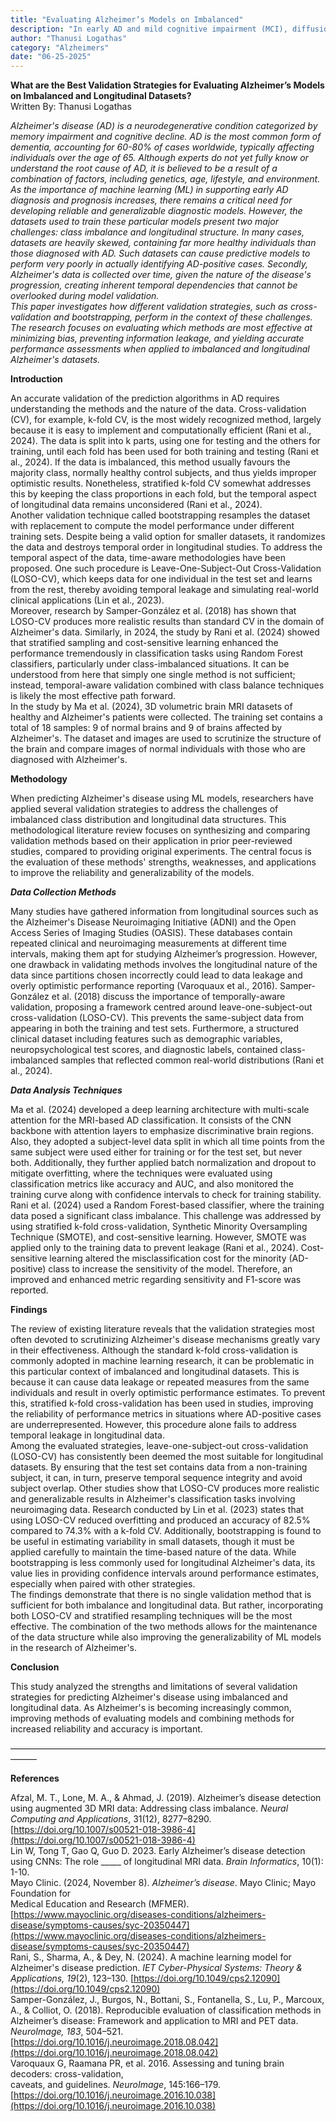 ```yaml
---
title: "Evaluating Alzheimer’s Models on Imbalanced"
description: "In early AD and mild cognitive impairment (MCI), diffusion parameters reveal consistent ..."
author: "Thanusi Logathas"
category: "Alzheimers"
date: "06-25-2025"
---
```


**What are the Best Validation Strategies for Evaluating Alzheimer’s Models on Imbalanced and Longitudinal Datasets?**  
Written By: Thanusi Logathas

_Alzheimer's disease (AD) is a neurodegenerative condition categorized by memory impairment and cognitive decline. AD is the most common form of dementia, accounting for 60-80% of cases worldwide, typically affecting individuals over the age of 65\. Although experts do not yet fully know or understand the root cause of AD, it is believed to be a result of a combination of factors, including genetics, age, lifestyle, and environment._  
_As the importance of machine learning (ML) in supporting early AD diagnosis and prognosis increases, there remains a critical need for developing reliable and generalizable diagnostic models. However, the datasets used to train these particular models present two major challenges: class imbalance and longitudinal structure. In many cases, datasets are heavily skewed, containing far more healthy individuals than those diagnosed with AD. Such datasets can cause predictive models to perform very poorly in actually identifying AD-positive cases. Secondly, Alzheimer's data is collected over time, given the nature of the disease's progression, creating inherent temporal dependencies that cannot be overlooked during model validation._  
_This paper investigates how different validation strategies, such as cross-validation and bootstrapping, perform in the context of these challenges. The research focuses on evaluating which methods are most effective at minimizing bias, preventing information leakage, and yielding accurate performance assessments when applied to imbalanced and longitudinal Alzheimer's datasets._

**Introduction**

An accurate validation of the prediction algorithms in AD requires understanding the methods and the nature of the data. Cross-validation (CV), for example, k-fold CV, is the most widely recognized method, largely because it is easy to implement and computationally efficient (Rani et al., 2024). The data is split into k parts, using one for testing and the others for training, until each fold has been used for both training and testing (Rani et al., 2024). If the data is imbalanced, this method usually favours the majority class, normally healthy control subjects, and thus yields improper optimistic results. Nonetheless, stratified k-fold CV somewhat addresses this by keeping the class proportions in each fold, but the temporal aspect of longitudinal data remains unconsidered (Rani et al., 2024).  
Another validation technique called bootstrapping resamples the dataset with replacement to compute the model performance under different training sets. Despite being a valid option for smaller datasets, it randomizes the data and destroys temporal order in longitudinal studies. To address the temporal aspect of the data, time-aware methodologies have been proposed. One such procedure is Leave-One-Subject-Out Cross-Validation (LOSO-CV), which keeps data for one individual in the test set and learns from the rest, thereby avoiding temporal leakage and simulating real-world clinical applications (Lin et al., 2023).  
Moreover, research by Samper-González et al. (2018) has shown that LOSO-CV produces more realistic results than standard CV in the domain of Alzheimer's data. Similarly, in 2024, the study by Rani et al. (2024) showed that stratified sampling and cost-sensitive learning enhanced the performance tremendously in classification tasks using Random Forest classifiers, particularly under class-imbalanced situations. It can be understood from here that simply one single method is not sufficient; instead, temporal-aware validation combined with class balance techniques is likely the most effective path forward.  
In the study by Ma et al. (2024), 3D volumetric brain MRI datasets of healthy and Alzheimer's patients were collected. The training set contains a total of 18 samples: 9 of normal brains and 9 of brains affected by Alzheimer's. The dataset and images are used to scrutinize the structure of the brain and compare images of normal individuals with those who are diagnosed with Alzheimer's.

**Methodology**

When predicting Alzheimer's disease using ML models, researchers have applied several validation strategies to address the challenges of imbalanced class distribution and longitudinal data structures. This methodological literature review focuses on synthesizing and comparing validation methods based on their application in prior peer-reviewed studies, compared to providing original experiments. The central focus is the evaluation of these methods' strengths, weaknesses, and applications to improve the reliability and generalizability of the models.

**_Data Collection Methods_**

Many studies have gathered information from longitudinal sources such as the Alzheimer's Disease Neuroimaging Initiative (ADNI) and the Open Access Series of Imaging Studies (OASIS). These databases contain repeated clinical and neuroimaging measurements at different time intervals, making them apt for studying Alzheimer’s progression. However, one drawback in validating methods involves the longitudinal nature of the data since partitions chosen incorrectly could lead to data leakage and overly optimistic performance reporting (Varoquaux et al., 2016). Samper-González et al. (2018) discuss the importance of temporally-aware validation, proposing a framework centred around leave-one-subject-out cross-validation (LOSO-CV). This prevents the same-subject data from appearing in both the training and test sets. Furthermore, a structured clinical dataset including features such as demographic variables, neuropsychological test scores, and diagnostic labels, contained class-imbalanced samples that reflected common real-world distributions (Rani et al., 2024).

**_Data Analysis Techniques_**

Ma et al. (2024) developed a deep learning architecture with multi-scale attention for the MRI-based AD classification. It consists of the CNN backbone with attention layers to emphasize discriminative brain regions. Also, they adopted a subject-level data split in which all time points from the same subject were used either for training or for the test set, but never both. Additionally, they further applied batch normalization and dropout to mitigate overfitting, where the techniques were evaluated using classification metrics like accuracy and AUC, and also monitored the training curve along with confidence intervals to check for training stability.  
Rani et al. (2024) used a Random Forest-based classifier, where the training data posed a significant class imbalance. This challenge was addressed by using stratified k-fold cross-validation, Synthetic Minority Oversampling Technique (SMOTE), and cost-sensitive learning. However, SMOTE was applied only to the training data to prevent leakage (Rani et al., 2024). Cost-sensitive learning altered the misclassification cost for the minority (AD-positive) class to increase the sensitivity of the model. Therefore, an improved and enhanced metric regarding sensitivity and F1-score was reported.

**Findings**

The review of existing literature reveals that the validation strategies most often devoted to scrutinizing Alzheimer's disease mechanisms greatly vary in their effectiveness. Although the standard k-fold cross-validation is commonly adopted in machine learning research, it can be problematic in this particular context of imbalanced and longitudinal datasets. This is because it can cause data leakage or repeated measures from the same individuals and result in overly optimistic performance estimates. To prevent this, stratified k-fold cross-validation has been used in studies, improving the reliability of performance metrics in situations where AD-positive cases are underrepresented. However, this procedure alone fails to address temporal leakage in longitudinal data.  
Among the evaluated strategies, leave-one-subject-out cross-validation (LOSO-CV) has consistently been deemed the most suitable for longitudinal datasets. By ensuring that the test set contains data from a non-training subject, it can, in turn, preserve temporal sequence integrity and avoid subject overlap. Other studies show that LOSO-CV produces more realistic and generalizable results in Alzheimer's classification tasks involving neuroimaging data. Research conducted by Lin et al. (2023) states that using LOSO-CV reduced overfitting and produced an accuracy of 82.5% compared to 74.3% with a k-fold CV. Additionally, bootstrapping is found to be useful in estimating variability in small datasets, though it must be applied carefully to maintain the time-based nature of the data. While bootstrapping is less commonly used for longitudinal Alzheimer's data, its value lies in providing confidence intervals around performance estimates, especially when paired with other strategies.  
The findings demonstrate that there is no single validation method that is sufficient for both imbalance and longitudinal data. But rather, incorporating both LOSO-CV and stratified resampling techniques will be the most effective. The combination of the two methods allows for the maintenance of the data structure while also improving the generalizability of ML models in the research of Alzheimer's.

**Conclusion**

This study analyzed the strengths and limitations of several validation strategies for predicting Alzheimer's disease using imbalanced and longitudinal data. As Alzheimer's is becoming increasingly common, improving methods of evaluating models and combining methods for increased reliability and accuracy is important.

––––––––––––––––––––––––––––––––––––––––––––––––––––––––––––––––––––––––––––––

**References**

Afzal, M. T., Lone, M. A., & Ahmad, J. (2019). Alzheimer’s disease detection using augmented 3D MRI data: Addressing class imbalance. _Neural Computing and Applications_, 31(12), 8277–8290. [https://doi.org/10.1007/s00521-018-3986-4](https://doi.org/10.1007/s00521-018-3986-4)  
Lin W, Tong T, Gao Q, Guo D. 2023\. Early Alzheimer’s disease detection using CNNs: The role \_\_\_\_\_ of longitudinal MRI data. _Brain Informatics_, 10(1): 1-10.  
Mayo Clinic. (2024, November 8). _Alzheimer’s disease_. Mayo Clinic; Mayo Foundation for  
Medical Education and Research (MFMER). [https://www.mayoclinic.org/diseases-conditions/alzheimers-disease/symptoms-causes/syc-20350447](https://www.mayoclinic.org/diseases-conditions/alzheimers-disease/symptoms-causes/syc-20350447)  
Rani, S., Sharma, A., & Dey, N. (2024). A machine learning model for Alzheimer's disease prediction. _IET Cyber-Physical Systems: Theory & Applications, 19_(2), 123–130. [https://doi.org/10.1049/cps2.12090](https://doi.org/10.1049/cps2.12090)  
Samper-González, J., Burgos, N., Bottani, S., Fontanella, S., Lu, P., Marcoux, A., & Colliot, O. (2018). Reproducible evaluation of classification methods in Alzheimer’s disease: Framework and application to MRI and PET data. _NeuroImage, 183_, 504–521. [https://doi.org/10.1016/j.neuroimage.2018.08.042](https://doi.org/10.1016/j.neuroimage.2018.08.042)  
Varoquaux G, Raamana PR, et al. 2016\. Assessing and tuning brain decoders: cross-validation,  
caveats, and guidelines. _NeuroImage_, 145:166–179.  
[https://doi.org/10.1016/j.neuroimage.2016.10.038](https://doi.org/10.1016/j.neuroimage.2016.10.038)

